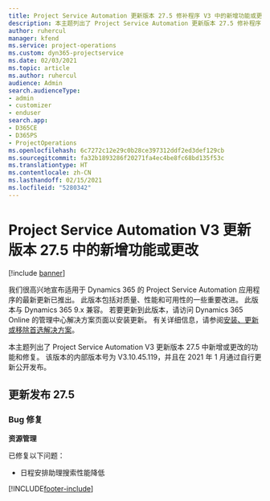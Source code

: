 ```yaml
---
title: Project Service Automation 更新版本 27.5 修补程序 V3 中的新增功能或更改
description: 本主题列出了 Project Service Automation 更新版本 27.5 修补程序 V3 中推出的功能和修复。
author: ruhercul
manager: kfend
ms.service: project-operations
ms.custom: dyn365-projectservice
ms.date: 02/03/2021
ms.topic: article
ms.author: ruhercul
audience: Admin
search.audienceType:
- admin
- customizer
- enduser
search.app:
- D365CE
- D365PS
- ProjectOperations
ms.openlocfilehash: 6c7272c12e29c0b28ce397312ddf2ed3def129cb
ms.sourcegitcommit: fa32b1893286f20271fa4ec4be8fc68bd135f53c
ms.translationtype: HT
ms.contentlocale: zh-CN
ms.lasthandoff: 02/15/2021
ms.locfileid: "5280342"
---
```

# <a name="whats-new-or-changed-in-project-service-automation-update-release-275-v3"></a>Project Service Automation V3 更新版本 27.5 中的新增功能或更改

[!include [banner](../includes/psa-now-project-operations.md)]

我们很高兴地宣布适用于 Dynamics 365 的 Project Service Automation 应用程序的最新更新已推出。 此版本包括对质量、性能和可用性的一些重要改进。 此版本与 Dynamics 365 9.x 兼容。 若要更新到此版本，请访问 Dynamics 365 Online 的管理中心解决方案页面以安装更新。 有关详细信息，请参阅[安装、更新或移除首选解决方案](https://docs.microsoft.com/power-platform/admin/install-remove-preferred-solution)。

本主题列出了 Project Service Automation V3 更新版本 27.5 中新增或更改的功能和修复。 该版本的内部版本号为 V3.10.45.119，并且在 2021 年 1 月通过自行更新公开发布。

## <a name="update-release-275"></a>更新发布 27.5

### <a name="bug-fixes"></a>Bug 修复


**资源管理**

已修复以下问题：

- 日程安排助理搜索性能降低


[!INCLUDE[footer-include](../includes/footer-banner.md)]